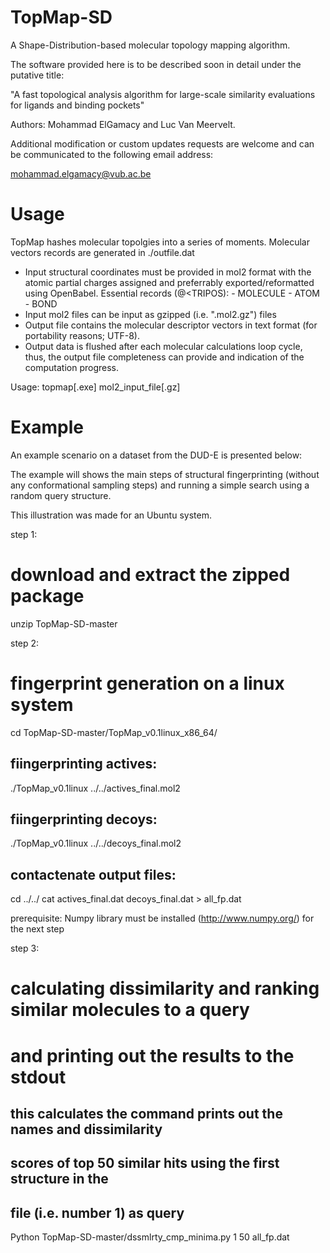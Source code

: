 TopMap-SD
=========

A Shape-Distribution-based molecular topology mapping algorithm.


The software provided here is to be described soon in detail under the putative title:

"A fast topological analysis algorithm for large-scale similarity evaluations for ligands
and binding pockets"

Authors: Mohammad ElGamacy and Luc Van Meervelt.



Additional modification or custom updates requests are welcome and can
be communicated to the following email address: 

mohammad.elgamacy@vub.ac.be

Usage
=====

TopMap hashes molecular topolgies into a series of moments.
Molecular vectors records are generated in ./outfile.dat

- Input structural coordinates must be provided in mol2 format
    with the atomic partial charges assigned and preferrably
    exported/reformatted using OpenBabel.
    Essential records (@<TRIPOS):
        - MOLECULE
        - ATOM
        - BOND
- Input mol2 files can be input as gzipped (i.e. ".mol2.gz") files
- Output file contains the molecular descriptor vectors
    in text format (for portability reasons; UTF-8).
- Output data is flushed after each molecular calculations loop
    cycle, thus, the output file completeness can provide and
    indication of the computation progress.

Usage:
topmap[.exe] mol2_input_file[.gz]

Example
=======

An example scenario on a dataset from the DUD-E is presented below:

The example will shows the main steps of structural fingerprinting (without any conformational sampling steps) and running a simple search using a random query structure.

This illustration was made for an Ubuntu system.

step 1:
# download and extract the zipped package
unzip TopMap-SD-master

step 2:
# fingerprint generation on a linux system
cd TopMap-SD-master/TopMap_v0.1linux_x86_64/
## fiingerprinting actives:
./TopMap_v0.1linux ../../actives_final.mol2 
## fiingerprinting decoys:
./TopMap_v0.1linux ../../decoys_final.mol2 
## contactenate output files:
cd ../../
cat actives_final.dat decoys_final.dat > all_fp.dat

prerequisite:
Numpy library must be installed (http://www.numpy.org/) for the next step

step 3:
# calculating dissimilarity and ranking similar molecules to a query
# and printing out the results to the stdout
## this calculates the command prints out the names and dissimilarity 
## scores of top 50 similar hits using the first structure in the 
## file (i.e. number 1) as query
Python TopMap-SD-master/dssmlrty_cmp_minima.py 1 50 all_fp.dat
